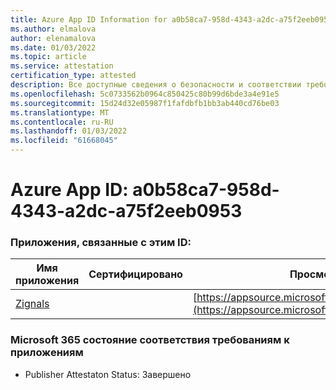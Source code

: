 ```yaml
---
title: Azure App ID Information for a0b58ca7-958d-4343-a2dc-a75f2eeb0953
ms.author: elmalova
author: elenamalova
ms.date: 01/03/2022
ms.topic: article
ms.service: attestation
certification_type: attested
description: Все доступные сведения о безопасности и соответствии требованиям для a0b58ca7-958d-4343-a2dc-a75f2eeb0953.
ms.openlocfilehash: 5c0733562b0964c850425c80b99d6bde3a4e91e5
ms.sourcegitcommit: 15d24d32e05987f1fafdbfb1bb3ab440cd76be03
ms.translationtype: MT
ms.contentlocale: ru-RU
ms.lasthandoff: 01/03/2022
ms.locfileid: "61668045"
---
```

# <a name="azure-app-id-a0b58ca7-958d-4343-a2dc-a75f2eeb0953"></a>Azure App ID: a0b58ca7-958d-4343-a2dc-a75f2eeb0953


### <a name="apps-associated-with-this-id"></a>Приложения, связанные с этим ID:
| **Имя приложения** | **Сертифицировано** | **Просмотр в AppSource** |
|--------------|---------------|-----------------------|
| [Zignals](https://docs.microsoft.com/microsoft-365-app-certification/forward/WA200003201) |  | [https://appsource.microsoft.com/product/office/WA200003201](https://appsource.microsoft.com/product/office/WA200003201) |

### <a name="microsoft-365-app-compliance-status"></a>Microsoft 365 состояние соответствия требованиям к приложениям
- Publisher Attestaton Status: Завершено
